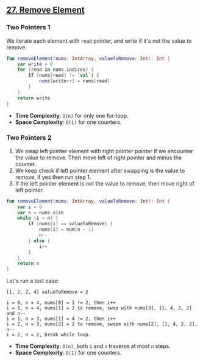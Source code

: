 ## [27. Remove Element](https://leetcode.com/problems/remove-element/)

### Two Pointers 1
We iterate each element with `read` pointer, and write if it's not the value to remove.

```kotlin
fun removeElement(nums: IntArray, valueToRemove: Int): Int {
    var write = 0
    for (read in nums.indices) {
        if (nums[read] != `val`) {
            nums[write++] = nums[read]
        }
    }
    return write
}
```

* **Time Complexity**: `O(n)` for only one for-loop.
* **Space Complexity**: `O(1)` for one counters.

### Two Pointers 2
1. We swap left pointer element with right pointer pointer if we encounter the value to remove. Then move left of right pointer and minus the counter.
2. We keep check if left pointer element after swapping is the value to remove, if yes then run step 1.
3. If the left pointer element is not the value to remove, then move right of left pointer.

```kotlin
fun removeElement(nums: IntArray, valueToRemove: Int): Int {
    var i = 0
    var n = nums.size
    while (i < n) {
        if (nums[i] == valueToRemove) {
            nums[i] = num[n - 1]
            n--
        } else {
            i++
        }
    }
    return n
}
```

Let's run a test case:
```
[1, 2, 2, 4] valueToRemove = 2

i = 0, n = 4, nums[0] = 1 != 2, then i++
i = 1, n = 4, nums[1] = 2 to remove, swap with nums[3], [1, 4, 2, 2] and n--
i = 1, n = 3, nums[1] = 4 != 2, then i++
i = 2, n = 3, nums[2] = 2 to remove, swape with nums[2], [1, 4, 2, 2], n--
i = 2, n = 2, break while loop.
```

* **Time Complexity**: `O(n)`, both `i` and `n` traverse at most `n` steps.
* **Space Complexity**: `O(1)` for one counters.